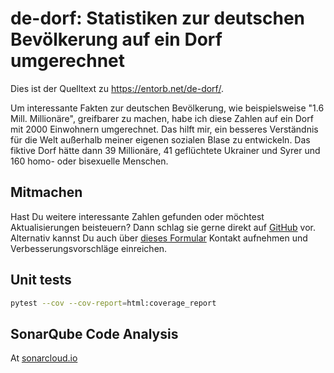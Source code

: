 # de-dorf: Statistiken zur deutschen Bevölkerung auf ein Dorf umgerechnet

Dies ist der Quelltext zu <https://entorb.net/de-dorf/>.

Um interessante Fakten zur deutschen Bevölkerung, wie beispielsweise "1.6 Mill. Millionäre", greifbarer zu machen, habe ich diese Zahlen auf ein Dorf mit 2000 Einwohnern umgerechnet. Das hilft mir, ein besseres Verständnis für die Welt außerhalb meiner eigenen sozialen Blase zu entwickeln. Das fiktive Dorf hätte dann 39 Millionäre, 41 geflüchtete Ukrainer und Syrer und 160 homo- oder bisexuelle Menschen.

## Mitmachen

Hast Du weitere interessante Zahlen gefunden oder möchtest Aktualisierungen beisteuern? Dann schlag sie gerne direkt auf [GitHub](https://github.com/entorb/de-dorf/blob/main/data/data.tsv) vor. Alternativ kannst Du auch über [dieses Formular](https://entorb.net/contact.php?origin=de-dorf) Kontakt aufnehmen und Verbesserungsvorschläge einreichen.

## Unit tests

```sh
pytest --cov --cov-report=html:coverage_report
```

## SonarQube Code Analysis

At [sonarcloud.io](https://sonarcloud.io/summary/overall?id=entorb_de-dorf&branch=main)
